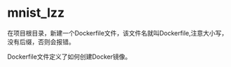 # mnist_lzz

在项目根目录，新建一个Dockerfile文件，该文件名就叫Dockerfile,注意大小写，没有后缀，否则会报错。

Dockerfile文件定义了如何创建Docker镜像。
